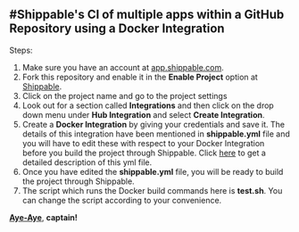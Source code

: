 #Shippable's CI of multiple apps within a GitHub Repository using a Docker Integration
---

Steps:
  1. Make sure you have an account at [app.shippable.com](app.shippable.com).
  2. Fork this repository and enable it in the **Enable Project** option at [Shippable](app.shippable.com).
  3. Click on the project name and go to the project settings
  4. Look out for a section called **Integrations** and then click on the drop down menu under **Hub Integration** and select **Create Integration**.
  5. Create a **Docker Integration** by giving your credentials and save it. The details of this integration have been mentioned in **shippable.yml** file and you will have to edit these with respect to your Docker Integration before you build the project through Shippable. Click [here](http://docs.shippable.com/ci_configure/) to get a detailed description of this yml file.
  6. Once you have edited the **shippable.yml** file, you will be ready to build the project through Shippable.
  7. The script which runs the Docker build commands here is **test.sh**. You can change the script according to your convenience.

[**Aye-Aye**](http://blog.shippable.com/shippable-rebranded), **captain!**


